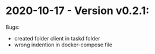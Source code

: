 # 2020-10-17 - Version v0.2.1:

Bugs:
- created folder client in taskd folder
- wrong indention in docker-compose file
